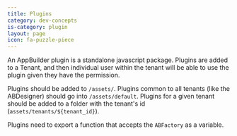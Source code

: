 ```yaml
---
title: Plugins
category: dev-concepts
is-category: plugin
layout: page
icon: fa-puzzle-piece
---
```


An AppBuilder plugin is a standalone javascript package. Plugins are added to a Tenant, and then individual user within the tenant will be able to use the plugin given they have the permission.

Plugins should be added to `/assets/`. Plugins common to all tenants (like the ABDesigner) should go into `/assets/default`. Plugins for a given tenant should be added to a folder with the tenant's id (`assets/tenants/${tenant_id}`).

Plugins need to export a function that accepts the `ABFactory` as a variable.
